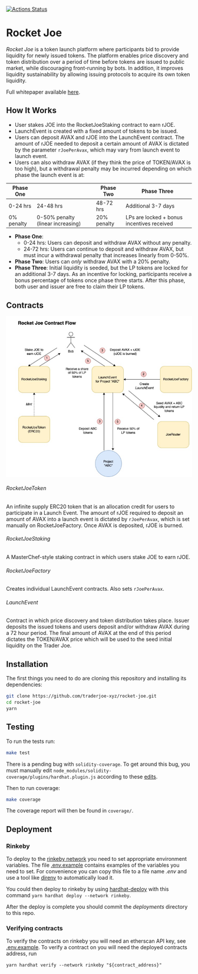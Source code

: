 [![Actions Status](https://github.com/traderjoe-xyz/rocket-joe/workflows/test/badge.svg)](https://github.com/traderjoe-xyz/rocket-joe/actions)

# Rocket Joe

_Rocket Joe_ is a token launch platform where participants bid to provide liquidity for newly issued tokens. The platform enables price discovery and token distribution over a period of time before tokens are issued to public market, while discouraging front-running by bots. In addition, it improves liquidity sustainability by allowing issuing protocols to acquire its own token liquidity.

Full whitepaper available [here](https://github.com/traderjoe-xyz/research/blob/main/RocketJoe_Launch_Platform_for_Bootstrapping_Protocol-Owned_Liquidity.pdf).

## How It Works

- User stakes JOE into the RocketJoeStaking contract to earn rJOE.
- LaunchEvent is created with a fixed amount of tokens to be issued.
- Users can deposit AVAX and rJOE into the LaunchEvent contract. The amount of rJOE needed to deposit a certain amount of AVAX is dictated by the parameter `rJoePerAvax`, which may vary from launch event to launch event.
- Users can also withdraw AVAX (if they think the price of TOKEN/AVAX is too high), but a withdrawal penalty may be incurred depending on which phase the launch event is at:

| Phase One  |                                   | Phase Two   | Phase Three                                |
| ---------- | --------------------------------- | ----------- | ------------------------------------------ |
| 0-24 hrs   | 24-48 hrs                         | 48-72 hrs   | Additional 3-7 days                        |
| 0% penalty | 0-50% penalty (linear increasing) | 20% penalty | LPs are locked + bonus incentives received |

- **Phase One**:
  - 0-24 hrs: Users can deposit and withdraw AVAX without any penalty.
  - 24-72 hrs: Users can continue to deposit and withdraw AVAX, but must incur a withdrawal penalty that increases linearly from 0-50%.
- **Phase Two**: Users can _only_ withdraw AVAX with a 20% penalty.
- **Phase Three**: Initial liquidity is seeded, but the LP tokens are locked for an additional 3-7 days. As an incentive for locking, participants receive a bonus percentage of tokens once phase three starts. After this phase, both user and issuer are free to claim their LP tokens.

## Contracts

![Rocket Joe contract flow](assets/Rocket_Joe.jpeg)

###### RocketJoeToken

An infinite supply ERC20 token that is an allocation credit for users to participate in a Launch Event. The amount of rJOE required to deposit an amount of AVAX into a launch event is dictated by `rJoePerAvax`, which is set manually on RocketJoeFactory. Once AVAX is deposited, rJOE is burned.

###### RocketJoeStaking

A MasterChef-style staking contract in which users stake JOE to earn rJOE.

###### RocketJoeFactory

Creates individual LaunchEvent contracts. Also sets `rJoePerAvax`.

###### LaunchEvent

Contract in which price discovery and token distribution takes place. Issuer deposits the issued tokens and users deposit and/or withdraw AVAX during a 72 hour period. The final amount of AVAX at the end of this period dictates the TOKEN/AVAX price which will be used to the seed initial liquidity on the Trader Joe.

## Installation

The first things you need to do are cloning this repository and installing its
dependencies:

```sh
git clone https://github.com/traderjoe-xyz/rocket-joe.git
cd rocket-joe
yarn
```

## Testing

To run the tests run:

```sh
make test
```

There is a pending bug with `solidity-coverage`. To get around this bug, you must manually edit `node_modules/solidity-coverage/plugins/hardhat.plugin.js` according to these [edits](https://github.com/sc-forks/solidity-coverage/pull/667/files).

Then to run coverage:

```sh
make coverage
```

The coverage report will then be found in `coverage/`.

## Deployment

### Rinkeby

To deploy to the [rinkeby network](https://www.rinkeby.io/) you need to set appropriate environment variables. The file [.env.example](.env.example) contains examples of the variables you need to set. For convenience you can copy this file to a file name _.env_ and use a tool like [direnv](https://direnv.net/) to automatically load it.

You could then deploy to rinkeby by using [hardhat-deploy](https://github.com/wighawag/hardhat-deploy) with this command `yarn hardhat deploy --network rinkeby`.

After the deploy is complete you should commit the _deployments_ directory to this repo.

### Verifying contracts

To verify the contracts on rinkeby you will need an etherscan API key, see [.env.example](.env.example). To verify a contract on you will need the deployed contracts address, run
```
yarn hardhat verify --network rinkeby "${contract_address}"
```
